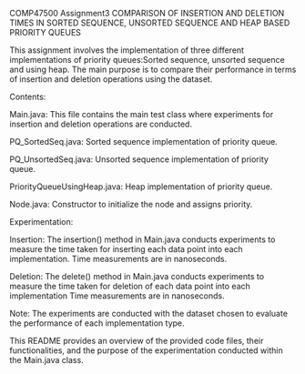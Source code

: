 COMP47500 Assignment3
COMPARISON OF INSERTION AND DELETION TIMES IN SORTED SEQUENCE, UNSORTED SEQUENCE AND HEAP BASED PRIORITY QUEUES

This assignment involves the implementation of three different implementations of priority queues:Sorted sequence, unsorted sequence and using heap. The main purpose is to compare their performance in terms of insertion and deletion operations using the dataset.

Contents:

Main.java: This file contains the main test class where experiments for insertion and deletion operations are conducted.

PQ_SortedSeq.java: Sorted sequence implementation of priority queue.

PQ_UnsortedSeq.java: Unsorted sequence implementation of priority queue. 

PriorityQueueUsingHeap.java: Heap implementation of priority queue.

Node.java: Constructor to initialize the node and assigns priority. 

Experimentation:

Insertion: The insertion() method in Main.java conducts experiments to measure the time taken for inserting each data point into each implementation. Time measurements are in nanoseconds.

Deletion: The delete() method in Main.java conducts experiments to measure the time taken for deletion of each data point into each implementation Time measurements are in nanoseconds.

Note: The experiments are conducted with the dataset chosen to evaluate the performance of each implementation type.

This README provides an overview of the provided code files, their functionalities, and the purpose of the experimentation conducted within the Main.java class.
